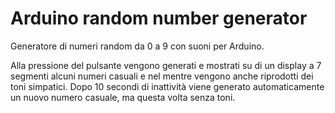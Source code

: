 # Arduino random number generator

 Generatore di numeri random da 0 a 9 con suoni per Arduino.

 Alla pressione del pulsante vengono generati e mostrati su di un display a 7 segmenti alcuni numeri casuali e nel mentre vengono anche riprodotti dei toni simpatici.
 Dopo 10 secondi di inattività viene generato automaticamente un nuovo numero casuale, ma questa volta senza toni.
